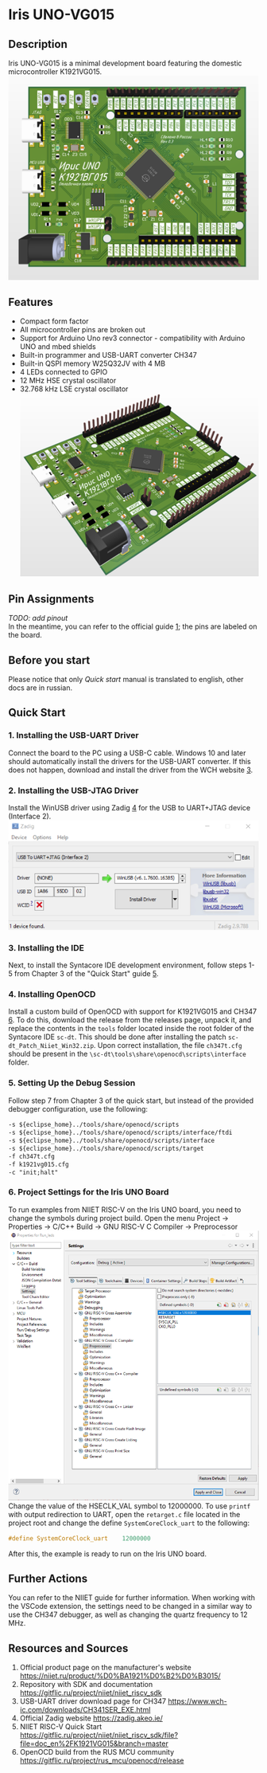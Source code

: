 # Iris UNO-VG015
## Description
Iris UNO-VG015 is a minimal development board featuring the domestic microcontroller K1921VG015.
![Top view](<images/IrisUNO top view.png>)
## Features
- Compact form factor
- All microcontroller pins are broken out
- Support for Arduino Uno rev3 connector - compatibility with Arduino UNO and mbed shields
- Built-in programmer and USB-UART converter CH347
- Built-in QSPI memory W25Q32JV with 4 MB
- 4 LEDs connected to GPIO
- 12 MHz HSE crystal oscillator 
- 32.768 kHz LSE crystal oscillator
![Perspective view](<images/IrisUNO perspective.png>)
## Pin Assignments
*TODO: add pinout*  
In the meantime, you can refer to the official guide [1]; the pins are labeled on the board.

## Before you start
Please notice that only *Quick start* manual is translated to english, other docs are in russian.

## Quick Start
### 1. Installing the USB-UART Driver 
Connect the board to the PC using a USB-C cable. Windows 10 and later should automatically install the drivers for the USB-UART converter. If this does not happen, download and install the driver from the WCH website [3].
### 2. Installing the USB-JTAG Driver
Install the WinUSB driver using Zadig [4] for the USB to UART+JTAG device (Interface 2).
![alt text](images/DriverInstall.png)  
### 3. Installing the IDE
Next, to install the Syntacore IDE development environment, follow steps 1-5 from Chapter 3 of the "Quick Start" guide [5].  

### 4. Installing OpenOCD
Install a custom build of OpenOCD with support for K1921VG015 and CH347 [6]. To do this, download the release from the releases page, unpack it, and replace the contents in the `tools` folder located inside the root folder of the Syntacore IDE `sc-dt`. This should be done after installing the patch `sc-dt_Patch_Niiet_Win32.zip`. Upon correct installation, the file `ch347t.cfg` should be present in the `\sc-dt\tools\share\openocd\scripts\interface` folder.
### 5. Setting Up the Debug Session
Follow step 7 from Chapter 3 of the quick start, but instead of the provided debugger configuration, use the following:
 ```
-s ${eclipse_home}../tools/share/openocd/scripts
-s ${eclipse_home}../tools/share/openocd/scripts/interface/ftdi
-s ${eclipse_home}../tools/share/openocd/scripts/interface
-s ${eclipse_home}../tools/share/openocd/scripts/target
-f ch347t.cfg
-f k1921vg015.cfg
-c "init;halt"
 ```
 ### 6. Project Settings for the Iris UNO Board
To run examples from NIIET RISC-V on the Iris UNO board, you need to change the symbols during project build. Open the menu Project -> Properties -> C/C++ Build -> GNU RISC-V C Compiler -> Preprocessor
![alt text](images/HSEclkval.png)
Change the value of the HSECLK_VAL symbol to 12000000. 
To use `printf` with output redirection to UART, open the `retarget.c` file located in the project root and change the define `SystemCoreClock_uart` to the following:
```c
#define SystemCoreClock_uart	12000000
```
After this, the example is ready to run on the Iris UNO board. 

## Further Actions
You can refer to the NIIET guide for further information. When working with the VSCode extension, the settings need to be changed in a similar way to use the CH347 debugger, as well as changing the quartz frequency to 12 MHz.

## Resources and Sources
1. Official product page on the manufacturer's website https://niiet.ru/product/%D0%BA1921%D0%B2%D0%B3015/
2. Repository with SDK and documentation https://gitflic.ru/project/niiet/niiet_riscv_sdk
3. USB-UART driver download page for CH347 https://www.wch-ic.com/downloads/CH341SER_EXE.html
4. Official Zadig website https://zadig.akeo.ie/
5. NIIET RISC-V Quick Start https://gitflic.ru/project/niiet/niiet_riscv_sdk/file?file=doc_en%2FK1921VG015&branch=master
6. OpenOCD build from the RUS MCU community https://gitflic.ru/project/rus_mcu/openocd/release

[1]: https://niiet.ru/product/%D0%BA1921%D0%B2%D0%B3015/
[2]: https://gitflic.ru/project/niiet/niiet_riscv_sdk
[3]: https://www.wch-ic.com/downloads/CH341SER_EXE.html
[4]: https://zadig.akeo.ie/
[5]: https://gitflic.ru/project/niiet/niiet_riscv_sdk/file?file=doc_en%2FK1921VG015&branch=master
[6]: https://gitflic.ru/project/rus_mcu/openocd/release
